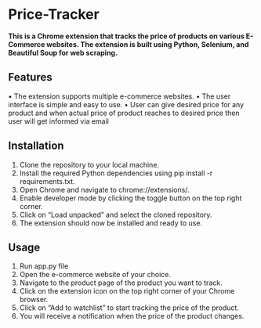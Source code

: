 # Price-Tracker

**This is a Chrome extension that tracks the price of products on various E-Commerce websites. The extension is built using Python, Selenium, and Beautiful Soup for web scraping.**

## Features
• The extension supports multiple e-commerce websites.
• The user interface is simple and easy to use.
• User can give desired price for any product and when actual price of product reaches to desired price then user will get informed via email

## Installation
1. Clone the repository to your local machine.
2. Install the required Python dependencies using pip install -r requirements.txt.
3. Open Chrome and navigate to chrome://extensions/.
4. Enable developer mode by clicking the toggle button on the top right corner.
5. Click on “Load unpacked” and select the cloned repository.
6. The extension should now be installed and ready to use.

## Usage
1. Run app.py file
2. Open the e-commerce website of your choice.
3. Navigate to the product page of the product you want to track.
4. Click on the extension icon on the top right corner of your Chrome browser.
5. Click on “Add to watchlist” to start tracking the price of the product.
6. You will receive a notification when the price of the product changes.
